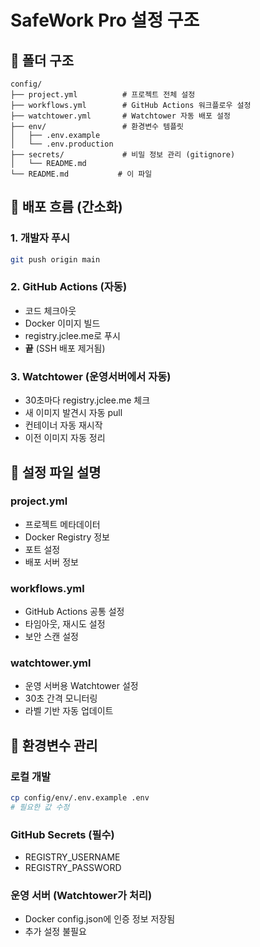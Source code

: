 # SafeWork Pro 설정 구조

## 📁 폴더 구조
```
config/
├── project.yml          # 프로젝트 전체 설정
├── workflows.yml        # GitHub Actions 워크플로우 설정
├── watchtower.yml       # Watchtower 자동 배포 설정
├── env/                 # 환경변수 템플릿
│   ├── .env.example
│   └── .env.production
├── secrets/             # 비밀 정보 관리 (gitignore)
│   └── README.md
└── README.md           # 이 파일
```

## 🚀 배포 흐름 (간소화)

### 1. 개발자 푸시
```bash
git push origin main
```

### 2. GitHub Actions (자동)
- 코드 체크아웃
- Docker 이미지 빌드
- registry.jclee.me로 푸시
- **끝** (SSH 배포 제거됨)

### 3. Watchtower (운영서버에서 자동)
- 30초마다 registry.jclee.me 체크
- 새 이미지 발견시 자동 pull
- 컨테이너 자동 재시작
- 이전 이미지 자동 정리

## 🔧 설정 파일 설명

### project.yml
- 프로젝트 메타데이터
- Docker Registry 정보
- 포트 설정
- 배포 서버 정보

### workflows.yml
- GitHub Actions 공통 설정
- 타임아웃, 재시도 설정
- 보안 스캔 설정

### watchtower.yml
- 운영 서버용 Watchtower 설정
- 30초 간격 모니터링
- 라벨 기반 자동 업데이트

## 📝 환경변수 관리

### 로컬 개발
```bash
cp config/env/.env.example .env
# 필요한 값 수정
```

### GitHub Secrets (필수)
- REGISTRY_USERNAME
- REGISTRY_PASSWORD

### 운영 서버 (Watchtower가 처리)
- Docker config.json에 인증 정보 저장됨
- 추가 설정 불필요